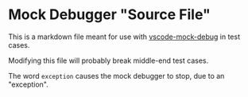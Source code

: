 # Mock Debugger "Source File"

This is a markdown file meant for use with [vscode-mock-debug](https://github.com/Microsoft/vscode-mock-debug)
in test cases.

Modifying this file will probably break middle-end test cases.

The word `exception` causes the mock debugger to stop, due to an "exception".
